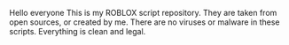 Hello everyone This is my ROBLOX script repository. They are taken from open sources, or created by me. There are no viruses or malware in these scripts. Everything is clean and legal.
